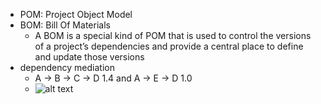 - POM: Project Object Model
- BOM: Bill Of Materials
  - A BOM is a special kind of POM that is used to control the versions of a project’s dependencies and provide a central place to define and update those versions
- dependency mediation
  - A -> B -> C -> D 1.4  and  A -> E -> D 1.0
  - ![alt text](http://url/to/img.png)
